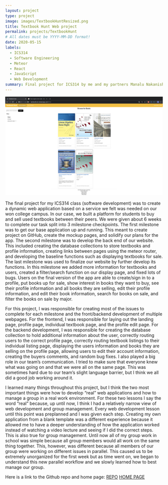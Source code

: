```yaml
---
layout: project
type: project
image: images/TextbookHuntResized.png
title: Textbook Hunt Web project
permalink: projects/TextbookHunt
# All dates must be YYYY-MM-DD format!
date: 2020-05-15
labels:
  - ICS314
  - Software Engineering
  - Meteor
  - React
  - JavaScript
  - Web Development
summary: Final project for ICS314 by me and my partners Manalu Nakanishi, Shinya Saito, and Ray Mai.  A platform for UH students to easily buy and sell used textbooks.
---
```


<img class="ui medium right floated rounded image" src="../images/listingPage.png">

The final project for my ICS314 class (software development) was to create a dynamic web application based on a service we felt was needed on our won college campus.  In our case, we built a platform for students to buy and sell used textbooks between their peers.  We were given about 6 weeks to complete our task split into 3 milestone checkpoints.  The first milestone was to get our base application up and running.  This meant to create project on GitHub, create the mockup pages, and solidify our plans for the app.  The second milestone was to develop the back end of our website.  This included creating the database collections to store textbooks and profile information, creating links between pages using the meteor router, and developing the baseline functions such as displaying textbooks for sale.  The last milestone was used to finalize our website by further develop its functions.  In this milestone we added more information for textbooks and users, created a filter/search function on our display page, and fixed lots of bugs.  Users on the final version of the app are able to create/sign in to a profile, put books up for sale, show interest in books they want to buy, see their profile information and all books they are selling, edit their profile information, and edit their book information, search for books on sale, and filter the books on sale by major.

For this project, I was responsible for creating most of the issues to complete for each milestone and the front/backend development of multiple webpages.  For the frontend, I was responsible for laying out the landing page, profile page, individual textbook page, and the profile edit page.  For the backend development, I was responsible for creating the database collection to hold additional information about the user, correctly routing users to the correct profile page, correctly routing textbook listings to their individual listing page, displaying the users information and books they are selling on the profile page, allowing users to edit their account information, creating the buyers comments, and random bug fixes.  I also played a big role in our team’s communication.  I tried to make sure that everyone knew what was going on and that we were all on the same page.  This was sometimes hard due to our team’s slight language barrier, but I think we all did a good job working around it.

I learned many things throughout this project, but I think the two most important things were how to develop “real” web applications and how to manage a group in a real work environment.  For these two lessons I say the word “real” because, up until now, I think I had a relatively narrow view of web development and group management.  Every web development lesson until this point was preplanned and I was given each step.  Creating my own application from a blank template was a different experience because it allowed me to have a deeper understanding of how the application worked instead of watching a video lecture and seeing if I did the correct steps.  This is also true for group management.  Until now all of my group work in school was simple because all group members would all work on the same thing together.  This, however, was different because all members of our group were working on different issues in parallel.  This caused us to be extremely unorganized for the first week but as time went on, we began to understand this new parallel workflow and we slowly learned how to best manage our group.

Here is a link to the Github repo and home page: [REPO](https://github.com/textbookhunt/textbookhunt) [HOME PAGE](https://github.com/textbookhunt/textbookhunt)
